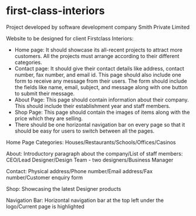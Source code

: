 # first-class-interiors

Project developed by software development company Smith Private Limited

Website to be designed for client Firstclass Interiors:

- Home page: It should showcase its all-recent projects to attract more customers. All the projects must arrange according to their different categories.
- Contact page: It should give their contact details like address, contact number, fax number, and email id. This page should also include one form to receive any message from their users. The form should include the fields like name, email, subject, and message along with one button to submit their message.
- About Page: This page should contain information about their company. This should include their establishment year and staff members.
- Shop Page: This page should contain the images of items along with the price which they are selling.
- There should be one horizontal navigation bar on every page so that it should be easy for users to switch between all the pages.

Home Page Categories: Houses/Restaurants/Schools/Offices/Casinos

About: Introductory paragraph about the company/List of staff members: CEO/Lead Designer/Design Team - two designers/Business Manager

Contact: Physical address/Phone number/Email address/Fax number/Customer enquiry form

Shop: Showcasing the latest Designer products

Navigation Bar: Horizontal navigation bar at the top left under the logo/Current page is highlighted

